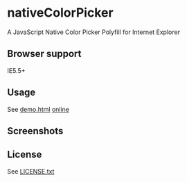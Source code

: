 # nativeColorPicker

A JavaScript Native Color Picker Polyfill for Internet Explorer

## Browser support
IE5.5+

## Usage
See [demo.html](https://github.com/dciccale/nativeColorPicker/blob/master/demo.html) [online](http://dciccale.github.com/nativeColorPicker)

## Screenshots

## License
See [LICENSE.txt](https://raw.github.com/dciccale/nativeColorPicker/master/LICENSE.txt)